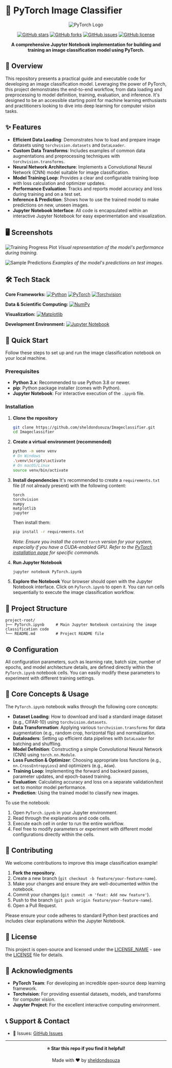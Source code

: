 # 📸 PyTorch Image Classifier

<div align="center">

![PyTorch Logo](https://img.shields.io/badge/PyTorch-EE4C2C?style=for-the-badge&logo=pytorch&logoColor=white) <!-- TODO: Add a specific project logo if available -->

[![GitHub stars](https://img.shields.io/github/stars/sheldondsouza/Imageclassifier?style=for-the-badge)](https://github.com/sheldondsouza/Imageclassifier/stargazers)
[![GitHub forks](https://img.shields.io/github/forks/sheldondsouza/Imageclassifier?style=for-the-badge)](https://github.com/sheldondsouza/Imageclassifier/network)
[![GitHub issues](https://img.shields.io/github/issues/sheldondsouza/Imageclassifier?style=for-the-badge)](https://github.com/sheldondsouza/Imageclassifier/issues)
[![GitHub license](https://img.shields.io/github/license/sheldondsouza/Imageclassifier?style=for-the-badge)](LICENSE) <!-- TODO: Add a LICENSE file -->

**A comprehensive Jupyter Notebook implementation for building and training an image classification model using PyTorch.**

</div>

## 📖 Overview

This repository presents a practical guide and executable code for developing an image classification model. Leveraging the power of PyTorch, this project demonstrates the end-to-end workflow, from data loading and preprocessing to model definition, training, evaluation, and inference. It's designed to be an accessible starting point for machine learning enthusiasts and practitioners looking to dive into deep learning for computer vision tasks.

## ✨ Features

-   **Efficient Data Loading**: Demonstrates how to load and prepare image datasets using `torchvision.datasets` and `DataLoader`.
-   **Custom Data Transforms**: Includes examples of common data augmentations and preprocessing techniques with `torchvision.transforms`.
-   **Neural Network Architecture**: Implements a Convolutional Neural Network (CNN) model suitable for image classification.
-   **Model Training Loop**: Provides a clear and configurable training loop with loss calculation and optimizer updates.
-   **Performance Evaluation**: Tracks and reports model accuracy and loss during training and on a test set.
-   **Inference & Prediction**: Shows how to use the trained model to make predictions on new, unseen images.
-   **Jupyter Notebook Interface**: All code is encapsulated within an interactive Jupyter Notebook for easy experimentation and visualization.

## 🖥️ Screenshots

<!-- TODO: Add actual screenshots from the notebook outputs (e.g., training loss/accuracy curves, example predictions with images) -->

![Training Progress Plot](https://via.placeholder.com/800x400?text=Training+Loss+and+Accuracy+Plot)
*Visual representation of the model's performance during training.*

![Sample Predictions](https://via.placeholder.com/800x400?text=Sample+Image+Predictions)
*Examples of the model's predictions on test images.*

## 🛠️ Tech Stack

**Core Frameworks:**
[![Python](https://img.shields.io/badge/Python-3776AB?style=for-the-badge&logo=python&logoColor=white)](https://www.python.org/)
[![PyTorch](https://img.shields.io/badge/PyTorch-EE4C2C?style=for-the-badge&logo=pytorch&logoColor=white)](https://pytorch.org/)
[![Torchvision](https://img.shields.io/badge/Torchvision-FF5C3B?style=for-the-badge&logo=pytorch&logoColor=white)](https://pytorch.org/vision/)

**Data & Scientific Computing:**
[![NumPy](https://img.shields.io/badge/NumPy-013243?style=for-the-badge&logo=numpy&logoColor=white)](https://numpy.org/)

**Visualization:**
[![Matplotlib](https://img.shields.io/badge/Matplotlib-11557C?style=for-the-badge&logo=matplotlib&logoColor=white)](https://matplotlib.org/)

**Development Environment:**
[![Jupyter Notebook](https://img.shields.io/badge/Jupyter-F37626?style=for-the-badge&logo=jupyter&logoColor=white)](https://jupyter.org/)

## 🚀 Quick Start

Follow these steps to set up and run the image classification notebook on your local machine.

### Prerequisites

-   **Python 3.x**: Recommended to use Python 3.8 or newer.
-   **pip**: Python package installer (comes with Python).
-   **Jupyter Notebook**: For interactive execution of the `.ipynb` file.

### Installation

1.  **Clone the repository**
    ```bash
    git clone https://github.com/sheldondsouza/Imageclassifier.git
    cd Imageclassifier
    ```

2.  **Create a virtual environment (recommended)**
    ```bash
    python -m venv venv
    # On Windows
    .\venv\Scripts\activate
    # On macOS/Linux
    source venv/bin/activate
    ```

3.  **Install dependencies**
    It's recommended to create a `requirements.txt` file (if not already present) with the following content:
    ```
    torch
    torchvision
    numpy
    matplotlib
    jupyter
    ```
    Then install them:
    ```bash
    pip install -r requirements.txt
    ```
    *Note: Ensure you install the correct `torch` version for your system, especially if you have a CUDA-enabled GPU. Refer to the [PyTorch installation page](https://pytorch.org/get-started/locally/) for specific commands.*

4.  **Run Jupyter Notebook**
    ```bash
    jupyter notebook PyTorch.ipynb
    ```

5.  **Explore the Notebook**
    Your browser should open with the Jupyter Notebook interface. Click on `PyTorch.ipynb` to open it. You can run cells sequentially to execute the image classification workflow.

## 📁 Project Structure

```
project-root/
├── PyTorch.ipynb     # Main Jupyter Notebook containing the image classification code
└── README.md         # Project README file
```

## ⚙️ Configuration

All configuration parameters, such as learning rate, batch size, number of epochs, and model architecture details, are defined directly within the `PyTorch.ipynb` notebook cells. You can easily modify these parameters to experiment with different training settings.

## 🔑 Core Concepts & Usage

The `PyTorch.ipynb` notebook walks through the following core concepts:

-   **Dataset Loading**: How to download and load a standard image dataset (e.g., CIFAR-10) using `torchvision.datasets`.
-   **Data Transformation**: Applying various `torchvision.transforms` for data augmentation (e.g., random crop, horizontal flip) and normalization.
-   **Dataloaders**: Setting up efficient data pipelines with `DataLoader` for batching and shuffling.
-   **Model Definition**: Constructing a simple Convolutional Neural Network (CNN) using `torch.nn.Module`.
-   **Loss Function & Optimizer**: Choosing appropriate loss functions (e.g., `nn.CrossEntropyLoss`) and optimizers (e.g., `Adam`).
-   **Training Loop**: Implementing the forward and backward passes, parameter updates, and epoch-based training.
-   **Evaluation**: Calculating accuracy and loss on a separate validation/test set to monitor model performance.
-   **Prediction**: Using the trained model to classify new images.

To use the notebook:
1.  Open `PyTorch.ipynb` in your Jupyter environment.
2.  Read through the explanations and code cells.
3.  Execute each cell in order to run the entire workflow.
4.  Feel free to modify parameters or experiment with different model configurations directly within the cells.

## 🤝 Contributing

We welcome contributions to improve this image classification example!

1.  **Fork the repository**.
2.  Create a new branch (`git checkout -b feature/your-feature-name`).
3.  Make your changes and ensure they are well-documented within the notebook.
4.  Commit your changes (`git commit -m 'feat: Add new feature'`).
5.  Push to the branch (`git push origin feature/your-feature-name`).
6.  Open a Pull Request.

Please ensure your code adheres to standard Python best practices and includes clear explanations within the Jupyter Notebook.

## 📄 License

This project is open-source and licensed under the [LICENSE_NAME](LICENSE) - see the [LICENSE](LICENSE) file for details. <!-- TODO: Create a LICENSE file (e.g., MIT, Apache 2.0) -->

## 🙏 Acknowledgments

-   **PyTorch Team**: For developing an incredible open-source deep learning framework.
-   **Torchvision**: For providing essential datasets, models, and transforms for computer vision.
-   **Jupyter Project**: For the excellent interactive computing environment.

## 📞 Support & Contact

-   🐛 Issues: [GitHub Issues](https://github.com/sheldondsouza/Imageclassifier/issues)

---

<div align="center">

**⭐ Star this repo if you find it helpful!**

Made with ❤️ by [sheldondsouza](https://github.com/sheldondsouza)

</div>
